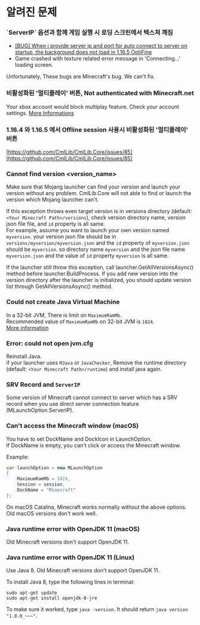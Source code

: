 # 알려진 문제

### \`ServerIP\` 옵션과 함께 게임 실행 시 로딩 스크린에서 텍스쳐 깨짐

* [\[BUG\] When i provide server ip and port for auto connect to server on startup, the background does not load in 1.16.5 OptiFine](https://github.com/CmlLib/CmlLib.Core/issues/93)
* Game crashed with texture related error message in 'Connecting...' loading screen.

Unfortunately, These bugs are Minecraft's bug. We can't fix.

### 비활성화된 '멀티플레이' 버튼, Not authenticated with Minecraft.net

Your xbox account would block multiplay feature. Check your account settings. [More Informations](https://support.xbox.com/ko-KR/help/family-online-safety/online-safety/manage-a-members-safety-settings-to-access-minecraft-features)

### 1.16.4 와 1.16.5 에서 Offline session 사용시 비활성화된 '멀티플레이' 버튼

[https://github.com/CmlLib/CmlLib.Core/issues/85](https://github.com/CmlLib/CmlLib.Core/issues/85)

### Cannot find version \<version\_name>

Make sure that Mojang launcher can find your version and launch your version without any problem. CmlLib.Core will not able to find or launch the version which Mojang launcher can't.

If this exception throws even target version is in versions directory (default: `<Your Minecraft Path>/versions`), check version directory name, version json file file, and `id` property is all same.\
For example, assume you want to launch your own version named `myversion`. your version json file should be in `versions/myversion/myversion.json` and the `id` property of `myversion.json` should be `myversion`. so directory name `myversion` and the json file name `myversion.json` and the value of `id` property `myversion` is all same.

If the launcher still throw this exception, call launcher.GetAllVersionsAsync() method before launcher.BuildProcess. If you add new version into the version directory after the launcher is initialized, you should update version list through GetAllVersionsAsync() method.

### Could not create Java Virtual Machine

In a 32-bit JVM, There is limit on `MaximumRamMb`.\
Recommended value of `MaximumRamMb` on 32-bit JVM is `1024`.\
[More information](https://stackoverflow.com/questions/1434779/maximum-java-heap-size-of-a-32-bit-jvm-on-a-64-bit-os/7019624#7019624)

### Error: could not open jvm.cfg

Reinstall Java.\
if your launcher uses `MJava` or `JavaChecker`, Remove the runtime directory (default: `<Your Minecraft Path>/runtime`) and install java again.

### SRV Record and `ServerIP`

Some version of Minecraft cannot connect to server which has a SRV record when you use direct server connection feature (MLaunchOption.ServerIP).

### Can't access the Minecraft window (macOS)

You have to set DockName and DockIcon in LaunchOption.\
If DockName is empty, you can't click or access the Minecraft window.

Example:

```csharp
var launchOption = new MLaunchOption
{
    MaximumRamMb = 1024,
    Session = session, 
    DockName = "Minecraft"
};
```

On macOS Catalina, Minecraft works normally without the above options. Old macOS versions don't work well.

### Java runtime error with OpenJDK 11 (macOS)

Old Minecraft versions don't support OpenJDK 11.

### Java runtime error with OpenJDK 11 (Linux)

Use Java 8. Old Minecraft versions don't support OpenJDK 11.

To install Java 8, type the following lines in terminal:

```
sudo apt-get update
sudo apt-get install openjdk-8-jre
```

To make sure it worked, type `java -version`. It should return `java version "1.8.0_~~~"`.
